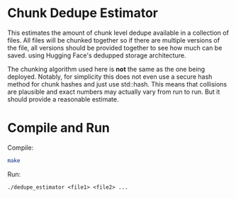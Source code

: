 # Chunk Dedupe Estimator
This estimates the amount of chunk level dedupe available in a
collection of files. All files will be chunked together
so if there are multiple versions of the file, all versions
should be provided together to see how much can be saved.
using Hugging Face's dedupped storage architecture.

The chunking algorithm used here is **not** the same
as the one being deployed. Notably, for simplicity this does not
even use a secure hash method for chunk hashes and just use
std::hash. This means that collisions are plausible and 
exact numbers may actually vary from run to run. 
But it should provide a reasonable estimate.

# Compile and Run
Compile:
```bash
make
```

Run:
```
./dedupe_estimator <file1> <file2> ...
```

